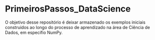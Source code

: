 # PrimeirosPassos_DataScience

O objetivo desse repositório é deixar armazenado os exemplos iniciais construidos ao longo do processo de aprendizado na área de Ciência de Dados, em especifio NumPy.

